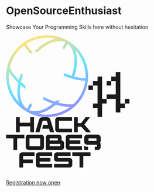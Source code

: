 # OpenSourceEnthusiast
 Showcase Your Programming Skills here without hesitation 
<div class="pages__StyledHeroContent-sc-1j4cede-2 dcRBiq"><div class="logo-2__Wrapper-sc-1huthp1-0 gygrTj"><div class="logo-2__Wrapper-sc-1huthp1-0 gygrTj"><div class="badge"><svg width="224" height="224" viewBox="0 0 224 224" fill="none" xmlns="http://www.w3.org/2000/svg" class="globe"><path fill-rule="evenodd" clip-rule="evenodd" d="M208.979 167.991C178.056 221.55 109.569 239.901 56.0093 208.979C2.44951 178.056 -15.9014 109.569 15.0213 56.0093C45.9441 2.44951 114.431 -15.9014 167.991 15.0213C221.55 45.9441 239.901 114.431 208.979 167.991ZM35.7052 184.154C29.9638 169.391 29.0031 150.536 32.8872 130.242C27.1675 124.879 22.1166 119.513 17.8303 114.256C13.7802 109.289 10.372 104.37 7.72571 99.5969C4.09083 130.28 14.2172 161.451 35.7052 184.154ZM9.90682 87.4222C12.1098 94.0693 16.6206 101.697 23.2545 109.833C26.5697 113.899 30.385 118.055 34.6529 122.24C36.1532 116.23 38.0655 110.127 40.3916 103.997C40.7446 104.505 41.144 104.984 41.5871 105.427C42.9061 106.746 44.54 107.677 46.3122 108.149C43.8773 114.783 41.9565 121.355 40.5414 127.772C44.3205 131.18 48.3839 134.589 52.706 137.966C52.5773 138.623 52.5099 139.302 52.5099 139.996L52.5099 146.628C47.7391 143.053 43.2338 139.422 39.0245 135.773C37.8976 142.897 37.4188 149.77 37.5754 156.255C38.0817 177.226 45.1093 193.053 57.0257 201.341L66.7935 184.423C67.2401 186.297 68.1979 188.028 69.5823 189.413C70.0861 189.916 70.6359 190.364 71.2218 190.75L63.1432 204.743C76.1431 210.356 92.9488 208.368 110.887 198.581C116.582 195.474 122.294 191.623 127.9 187.085C119.38 184.139 110.515 180.496 101.502 176.193L101.502 168.415C112.744 173.95 123.734 178.421 134.07 181.772C135.235 180.707 136.392 179.613 137.541 178.49L146.994 178.49C147.108 178.49 147.222 178.488 147.335 178.484C145.517 180.427 143.672 182.301 141.806 184.105C147.564 185.708 153.071 186.935 158.25 187.773C168.612 189.45 177.473 189.542 184.331 188.127C191.46 181.348 197.749 173.444 202.917 164.491C210.279 151.741 214.662 138.088 216.282 124.339C210.834 124.431 204.88 123.939 198.565 122.917C186.197 120.915 172.201 116.841 157.492 110.864L157.492 103.291C165.012 106.447 172.329 109.09 179.315 111.201C184.411 95.8738 186.745 80.9994 186.425 67.7456C185.932 47.317 179.25 31.769 167.889 23.3173L157.472 41.3604C157.314 38.8141 156.232 36.4037 154.418 34.5892C154.183 34.3546 153.938 34.1322 153.685 33.9225L161.884 19.7204C148.749 13.5443 131.528 15.3721 113.113 25.419C104.109 30.3316 95.0597 37.105 86.4577 45.5119L77.0058 45.5119C76.8917 45.5119 76.7778 45.5138 76.6641 45.5175C95.3136 25.5891 116.731 12.8676 136.34 9.84974C108.271 3.14963 78.794 8.44328 54.9537 23.8428C57.3791 28.3235 60.6378 33.1012 64.6879 38.0683C66.9857 40.8864 69.5239 43.748 72.2865 46.6325C71.2958 47.131 70.3814 47.7879 69.5825 48.5867C68.6777 49.4915 67.9552 50.5445 67.4384 51.6886C64.4707 48.6007 61.7396 45.5277 59.2637 42.4911C55.221 37.5331 51.8179 32.6229 49.1737 27.8584C38.0763 36.1362 28.444 46.7582 21.0825 59.5088C15.9137 68.4614 12.2134 77.8588 9.90682 87.4222ZM174.878 196.103C150.123 214.592 118.066 221.408 87.6611 214.15C103.317 211.741 120.126 203.146 135.759 189.635C143.263 191.907 150.436 193.598 157.132 194.682C163.458 195.706 169.422 196.198 174.878 196.103ZM216.87 117.325C211.777 117.465 206.01 117.032 199.683 116.008C195.356 115.308 190.799 114.336 186.058 113.1C195.131 85.6334 195.829 59.2182 188.295 39.8466C208.132 60.8047 218.286 88.9795 216.87 117.325Z" fill="url(#paint0_linear_1_287)"></path><defs><linearGradient id="paint0_linear_1_287" x1="30.1538" y1="30.1538" x2="110.165" y2="227.733" gradientUnits="userSpaceOnUse"><stop stop-color="#FFE27D"></stop><stop offset="0.505208" stop-color="#64E3FF"></stop><stop offset="1" stop-color="#9192FF"></stop></linearGradient></defs></svg><svg width="113" height="124" viewBox="0 0 113 124" fill="none" xmlns="http://www.w3.org/2000/svg" class="h"><path d="M0.846191 49.8003L0.846202 38.2416L0.846964 37.5231H13.2913L13.2913 49.8001H2.10096L0.846191 49.8003Z" fill="currentColor"></path><path d="M13.2913 29.2604L13.2913 37.5231H25.7357L25.7357 86.6309H13.2913V91.5501L13.2906 98.908H24.5256L25.7357 98.9078V99.6507L25.735 106.835L25.7357 123.462H38.18V86.6308H50.6244V74.3542L75.5131 74.3539V111.185H87.9575V98.9078H97.7151L100.401 98.908L100.402 86.6309H105.388L112.463 86.6311L112.846 86.6309V74.3539L100.402 74.3539L100.402 86.6309L87.9575 86.6308L87.9575 0.692383L75.5131 0.692383V12.9693L63.0687 12.9693V25.2462H50.6244V28.9521L50.6237 36.4003L50.6244 37.5231H52.3251L63.0679 37.5234L63.0687 25.2462L75.3832 25.2462L75.5124 25.2464L75.5124 37.3024L75.5131 37.5231V44.1068L75.5124 51.0645L75.5131 62.077H50.6244V74.3542L38.18 74.3539V12.9693L25.7357 12.9693L25.735 17.3027L25.7357 25.2462H13.2913V29.2604Z" fill="currentColor"></path></svg></div></div><svg width="259" height="138" viewBox="0 0 259 138" fill="none" xmlns="http://www.w3.org/2000/svg" class="text"><path d="M27.0649 0L37.2717 0V15.3141H65.9451V0L76.1519 0V41.5498H65.9451V25.286L37.2717 25.286V41.5498H27.0649V0Z" fill="currentColor"></path><path d="M89.8774 7.41962C90.5067 5.28277 91.549 3.52184 93.0043 2.13686C94.499 0.712273 96.5442 0 99.1402 0L111.471 0C114.106 0 116.211 0.712273 117.784 2.13686C119.357 3.52184 120.458 5.28277 121.088 7.41962L131.235 41.5498L119.908 41.5498L117.135 31.5778H98.4322L100.792 21.6059H114.362L111.176 9.97194H99.7302L90.9984 41.5498H79.6706L89.8774 7.41962Z" fill="currentColor"></path><path d="M134.159 7.41962C134.159 6.35119 134.356 5.36188 134.749 4.45177C135.142 3.54162 135.654 2.76997 136.283 2.13686C136.952 1.46414 137.719 0.94971 138.584 0.593554C139.489 0.197838 140.413 0 141.357 0L180.119 0V9.97194L144.366 9.97194V31.5778H180.119V41.5498H141.77C140.708 41.5498 139.705 41.3519 138.761 40.9562C137.817 40.5605 137.011 40.0461 136.342 39.4129C135.673 38.7402 135.142 37.9686 134.749 37.098C134.356 36.1879 134.159 35.2579 134.159 34.3082V7.41962Z" fill="currentColor"></path><path d="M185.451 0L195.658 0V16.2638H204.862L217.37 0L229.169 0L213.771 20.1813L232.06 41.5498H219.021L205.393 26.2357H195.658V41.5498H185.451V0Z" fill="currentColor"></path><path d="M19.8236 57.8896H0L0 47.9177H49.7359V57.8896H30.0304L30.0304 89.4675H19.8236L19.8236 57.8896Z" fill="currentColor"></path><path fill-rule="evenodd" clip-rule="evenodd" d="M53.5598 55.3373C53.5598 54.2689 53.7565 53.2796 54.1498 52.3694C54.5431 51.4593 55.0543 50.6877 55.6838 50.0545C56.3524 49.3818 57.1194 48.8674 57.9847 48.5113C58.8893 48.1155 59.8136 47.9177 60.7576 47.9177H95.7439C96.8059 47.9177 97.8088 48.1155 98.7528 48.5113C99.6968 48.907 100.503 49.4412 101.172 50.1139C101.84 50.747 102.371 51.5187 102.765 52.4288C103.158 53.2994 103.355 54.2095 103.355 55.1592V82.0478C103.355 83.1163 103.158 84.1056 102.765 85.0157C102.371 85.9258 101.84 86.7172 101.172 87.39C100.542 88.0231 99.7754 88.5375 98.8708 88.9332C98.0055 89.2894 97.1009 89.4675 96.1569 89.4675H61.1706C60.1086 89.4675 59.1057 89.2696 58.1617 88.8739C57.2177 88.4781 56.4114 87.9637 55.7427 87.3306C55.074 86.6579 54.5431 85.8862 54.1498 85.0157C53.7565 84.1056 53.5598 83.1756 53.5598 82.2259V55.3373ZM93.148 79.4955V57.8896H63.7665V79.4955H93.148Z" fill="currentColor"></path><path fill-rule="evenodd" clip-rule="evenodd" d="M108.654 55.3373C108.654 54.2689 108.851 53.2796 109.244 52.3694C109.638 51.4593 110.149 50.6877 110.778 50.0545C111.447 49.3818 112.214 48.8674 113.079 48.5113C113.984 48.1155 114.908 47.9177 115.852 47.9177L144.113 47.9177C145.175 47.9177 146.158 48.1155 147.063 48.5113C147.967 48.907 148.734 49.4412 149.364 50.1139C150.032 50.747 150.544 51.5187 150.898 52.4288C151.291 53.2994 151.488 54.2095 151.488 55.1592V63.8253C152.549 63.8253 153.493 64.0232 154.319 64.4189C155.185 64.8146 155.912 65.3488 156.502 66.0215C157.092 66.6546 157.525 67.4263 157.8 68.3364C158.115 69.207 158.272 70.1171 158.272 71.0668V82.0478C158.272 83.1163 158.076 84.1056 157.682 85.0157C157.289 85.9258 156.758 86.7172 156.089 87.39C155.46 88.0231 154.693 88.5375 153.788 88.9332C152.923 89.2894 152.019 89.4675 151.075 89.4675H108.654V55.3373ZM148.066 79.4955V73.1444H118.861V79.4955H148.066ZM141.281 63.8253V57.8896L118.861 57.8896V63.8253L141.281 63.8253Z" fill="currentColor"></path><path d="M162.972 55.3373C162.972 54.2689 163.169 53.2796 163.562 52.3694C163.956 51.4593 164.467 50.6877 165.096 50.0545C165.765 49.3818 166.532 48.8674 167.397 48.5113C168.302 48.1155 169.226 47.9177 170.17 47.9177H207.339V57.8896H173.179V63.2317H202.679V73.2037H173.179V79.4955H207.339V89.4675H170.583C169.521 89.4675 168.518 89.2696 167.574 88.8739C166.63 88.4781 165.824 87.9637 165.155 87.3306C164.487 86.6579 163.956 85.8862 163.562 85.0157C163.169 84.1056 162.972 83.1756 162.972 82.2259V55.3373Z" fill="currentColor"></path><path d="M36.0649 103.716C36.0649 102.648 36.2616 101.658 36.655 100.748C37.0483 99.838 37.5596 99.0663 38.1889 98.4332C38.8576 97.7605 39.6245 97.2461 40.4898 96.8899C41.3945 96.4943 42.3188 96.2964 43.2628 96.2964H77.541V106.268H46.2717V115.825H72.8211V125.797H46.2717L46.2717 137.846H36.0649L36.0649 103.716Z" fill="currentColor"></path><path d="M81.3373 103.716C81.3373 102.648 81.5339 101.658 81.9272 100.748C82.3205 99.838 82.8319 99.0663 83.4612 98.4332C84.1298 97.7605 84.8969 97.2461 85.7621 96.8899C86.6668 96.4943 87.5911 96.2964 88.5351 96.2964H125.704V106.268H91.544V111.61H121.043V121.582H91.544V127.874H125.704V137.846H88.9481C87.8861 137.846 86.8832 137.648 85.9392 137.253C84.9952 136.857 84.1888 136.342 83.5202 135.709C82.8515 135.037 82.3205 134.265 81.9272 133.394C81.5339 132.484 81.3373 131.554 81.3373 130.605V103.716Z" fill="currentColor"></path><path d="M131.016 127.874H170.486V121.582H138.391C137.329 121.582 136.346 121.385 135.441 120.989C134.536 120.593 133.75 120.079 133.081 119.446C132.452 118.773 131.94 118.001 131.547 117.131C131.193 116.221 131.016 115.291 131.016 114.341V103.716C131.016 102.648 131.213 101.658 131.606 100.748C131.999 99.838 132.511 99.0663 133.14 98.4332C133.809 97.7605 134.576 97.2461 135.441 96.8899C136.346 96.4943 137.27 96.2964 138.214 96.2964H176.091V106.268H141.223V111.61H173.318C174.38 111.61 175.363 111.808 176.268 112.204C177.173 112.6 177.94 113.134 178.569 113.807C179.238 114.44 179.749 115.211 180.103 116.122C180.496 116.992 180.693 117.902 180.693 118.852V130.427C180.693 131.495 180.496 132.484 180.103 133.394C179.71 134.305 179.179 135.096 178.51 135.769C177.881 136.402 177.114 136.916 176.209 137.312C175.344 137.668 174.439 137.846 173.495 137.846H131.016V127.874Z" fill="currentColor"></path><path d="M200.514 106.268H180.69V96.2964H230.426V106.268H210.721V137.846H200.514V106.268Z" fill="currentColor"></path><path fill-rule="evenodd" clip-rule="evenodd" d="M213.284 56.2081C213.284 54.9852 213.509 53.853 213.959 52.8112C214.409 51.7695 214.994 50.8864 215.715 50.1617C216.48 49.3918 217.358 48.803 218.348 48.3954C219.384 47.9425 220.442 47.716 221.522 47.716H250.021C251.236 47.716 252.362 47.9425 253.397 48.3954C254.432 48.8483 255.31 49.4597 256.031 50.2296C256.796 50.9543 257.381 51.8375 257.786 52.8792C258.236 53.8756 258.462 54.9173 258.462 56.0042L258.395 64.6111C258.395 65.6981 258.17 66.7398 257.72 67.7362C257.402 68.5523 256.974 69.2711 256.436 69.8927C256.468 69.9273 256.499 69.9623 256.53 69.9977C257.12 70.6309 257.553 71.4025 257.828 72.3127C258.143 73.1832 258.3 76.7442 258.3 77.694V82.0478C258.3 83.1161 258.104 84.1054 257.71 85.0155C257.317 85.9257 256.786 86.7171 256.117 87.3898C255.488 88.0229 254.721 88.5374 253.816 88.9331C252.951 89.2892 252.046 89.4673 251.102 89.4673H242.173V80.8521L248.093 80.8209V75.5503H221.456C220.375 75.5503 219.317 75.3238 218.282 74.8709C217.291 74.4633 216.414 73.8745 215.648 73.1046C214.928 72.3799 214.343 71.4967 213.893 70.455C213.442 69.4133 213.217 68.281 213.217 67.0582L213.284 56.2081ZM246.779 58.1045V64.8982H224.966V58.1045H246.779Z" fill="currentColor"></path><path d="M223.747 80.8521V89.4675H213.217V76.8757C213.217 76.8757 215.192 80.8521 220.456 80.8521H223.747Z" fill="currentColor"></path></svg></div><a class="button__StyledButton-sc-18iddzu-1 dCIYDk wrapper_special" href="/auth/"><div class="btn special">Registration now open<svg width="79" height="46" viewBox="0 0 79 46" fill="none" xmlns="http://www.w3.org/2000/svg"><g filter="url(#filter0_f_618_1123)"><path d="M42.9 2H76.5L34.5 44H2L42.9 2Z" fill="url(#paint0_linear_618_1123)"></path></g><defs><filter id="filter0_f_618_1123" x="0" y="0" width="78.5" height="46" filterUnits="userSpaceOnUse" color-interpolation-filters="sRGB"><feFlood flood-opacity="0" result="BackgroundImageFix"></feFlood><feBlend mode="normal" in="SourceGraphic" in2="BackgroundImageFix" result="shape"></feBlend><feGaussianBlur stdDeviation="1" result="effect1_foregroundBlur_618_1123"></feGaussianBlur></filter><linearGradient id="paint0_linear_618_1123" x1="76.5" y1="2.00002" x2="34.5" y2="44" gradientUnits="userSpaceOnUse"><stop stop-color="white" stop-opacity="0.6"></stop><stop offset="1" stop-color="white" stop-opacity="0.05"></stop></linearGradient></defs></svg></div></a></div>
